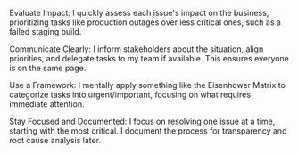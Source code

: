 Evaluate Impact:
I quickly assess each issue's impact on the business, prioritizing tasks like production outages over less critical ones, such as a failed staging build.

Communicate Clearly:
I inform stakeholders about the situation, align priorities, and delegate tasks to my team if available. This ensures everyone is on the same page.

Use a Framework:
I mentally apply something like the Eisenhower Matrix to categorize tasks into urgent/important, focusing on what requires immediate attention.

Stay Focused and Documented:
I focus on resolving one issue at a time, starting with the most critical. I document the process for transparency and root cause analysis later.